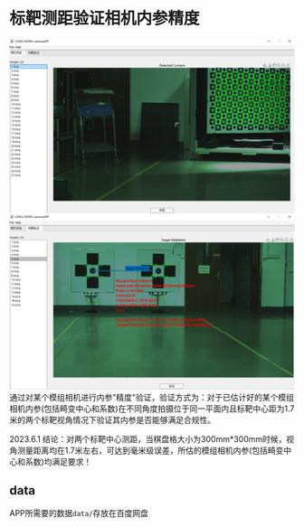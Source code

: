 # 标靶测距验证相机内参精度

![图1](./images/1.png)
![图2](./images/2.png)
通过对某个模组相机进行内参"精度"验证，验证方式为：对于已估计好的某个模组相机内参(包括畸变中心和系数)在不同角度拍摄位于同一平面内且标靶中心距为1.7米的两个标靶视角情况下验证其内参是否能够满足合规性。

2023.6.1 结论：对两个标靶中心测距，当棋盘格大小为300mm*300mm时候，视角测量距离均在1.7米左右，可达到毫米级误差，所估的模组相机内参(包括畸变中心和系数)均满足要求！

## data

APP所需要的数据`data/`存放在百度网盘
